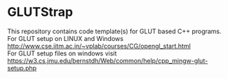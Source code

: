 # GLUTStrap
This repository contains code template(s) for GLUT based C++ programs.  
For GLUT setup on LINUX and Windows http://www.cse.iitm.ac.in/~vplab/courses/CG/opengl_start.html  
For GLUT setup files on windows visit https://w3.cs.jmu.edu/bernstdh/Web/common/help/cpp_mingw-glut-setup.php
